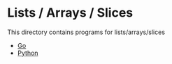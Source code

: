 # Lists / Arrays / Slices

This directory contains programs for lists/arrays/slices

* [Go](slices.go)
* [Python](lists.py)
